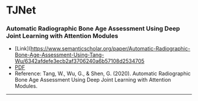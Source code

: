 # TJNet
### Automatic Radiographic Bone Age Assessment Using Deep Joint Learning with Attention Modules
- [Link](https://www.semanticscholar.org/paper/Automatic-Radiographic-Bone-Age-Assessment-Using-Tang-Wu/6342afdefe3ecb2af3706240a6b57108d2534705
- [PDF](https://pdfs.semanticscholar.org/6342/afdefe3ecb2af3706240a6b57108d2534705.pdf)
- Reference: Tang, W., Wu, G., & Shen, G. (2020). Automatic Radiographic Bone Age Assessment Using Deep Joint Learning with Attention Modules.
----------
